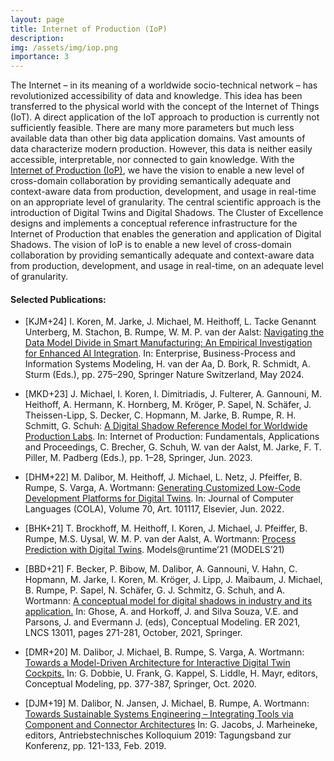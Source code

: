 ```yaml
---
layout: page
title: Internet of Production (IoP)
description: 
img: /assets/img/iop.png
importance: 3
---
```


The Internet – in its meaning of a worldwide socio-technical network – has revolutionized accessibility of data and 
knowledge. This idea has been transferred to the physical world with the concept of the Internet of Things (IoT). 
A direct application of the IoT approach to production is currently not sufficiently feasible. 
There are many more parameters but much less available data than other big data application domains. 
Vast amounts of data characterize modern production. However, this data is neither easily accessible, interpretable, 
nor connected to gain knowledge. With the [Internet of Production (IoP)](https://www.rwth-aachen.de/go/id/bktz), 
we have the vision to enable a new level of cross-domain collaboration by providing semantically adequate and 
context-aware data from production, development, and usage in real-time on an appropriate level of granularity.
The central scientific approach is the introduction of Digital Twins and Digital Shadows. 
The Cluster of Excellence designs and implements a conceptual reference infrastructure for the 
Internet of Production that enables the generation and application of Digital Shadows. 
The vision of IoP is to enable a new level of cross-domain collaboration by providing semantically 
adequate and context-aware data from production, development, and usage in real-time, 
on an adequate level of granularity.

#### Selected Publications:
- [KJM+24] I. Koren, M. Jarke, J. Michael, M. Heithoff, L. Tacke Genannt Unterberg, M. Stachon, B. Rumpe, 
W. M. P. van der Aalst:
[Navigating the Data Model Divide in Smart Manufacturing: An Empirical Investigation for Enhanced AI Integration](http://www.se-rwth.de/publications/Navigating-the-Data-Model-Divide-in-Smart-Manufacturing-An-Empirical-Investigation-for-Enhanced-AI-Integration.pdf).
In: Enterprise, Business-Process and Information Systems Modeling, H. van der Aa, D. Bork, R. Schmidt, A. Sturm (Eds.), 
pp. 275–290, Springer Nature Switzerland, May 2024.

- [MKD+23] J. Michael, I. Koren, I. Dimitriadis, J. Fulterer, A. Gannouni, M. Heithoff, A. Hermann, K. Hornberg, M. Kröger, P. Sapel, N. Schäfer, J. Theissen-Lipp, S. Decker, C. Hopmann, M. Jarke, B. Rumpe, R. H. Schmitt, G. Schuh:
[A Digital Shadow Reference Model for Worldwide Production Labs](http://www.se-rwth.de/publications/A-Digital-Shadow-Reference-Model-for-Worldwide-Production-Labs.pdf).
In: Internet of Production: Fundamentals, Applications and Proceedings, 
C. Brecher, G. Schuh, W. van der Aalst, M. Jarke, F. T. Piller, M. Padberg (Eds.), pp. 1–28, Springer, Jun. 2023.

- [DHM+22] M. Dalibor, M. Heithoff, J. Michael, L. Netz, J. Pfeiffer, B. Rumpe, S. Varga, A. Wortmann:
  [Generating Customized Low-Code Development Platforms for Digital Twins](http://www.se-rwth.de/publications/Generating-Customized-Low-Code-Development-Platforms-for-Digital-Twins.pdf).
  In: Journal of Computer Languages (COLA), Volume 70, Art. 101117, Elsevier, Jun. 2022.

- [BHK+21] T. Brockhoff, M. Heithoff, I. Koren, J. Michael, J. Pfeiffer, B. Rumpe, M.S. Uysal,
  W. M. P. van der Aalst, A. Wortmann: [Process Prediction with Digital Twins](http://www.se-rwth.de/publications/Process-Prediction-with-Digital-Twins.pdf). Models@runtime’21 (MODELS’21)

- [BBD+21] F. Becker, P. Bibow, M. Dalibor, A. Gannouni, V. Hahn, C. Hopmann, M. Jarke, I. Koren, M. Kröger,
  J. Lipp, J. Maibaum, J. Michael, B. Rumpe, P. Sapel, N. Schäfer, G. J. Schmitz, G. Schuh, and A. Wortmann:
  [A conceptual model for digital shadows in industry and its application.](https://link.springer.com/chapter/10.1007/978-3-030-89022-3_22)
  In: Ghose, A. and Horkoff, J. and Silva Souza, V.E. and Parsons, J. and Evermann J. (eds), Conceptual Modeling.
  ER 2021, LNCS 13011, pages 271-281, October, 2021, Springer.

- [DMR+20] M. Dalibor, J. Michael, B. Rumpe, S. Varga, A. Wortmann:
  [Towards a Model-Driven Architecture for Interactive Digital Twin Cockpits.](https://www.se-rwth.de/publications/Towards-a-Model-Driven-Architecture-for-Interactive-Digital-Twin-Cockpits.pdf)
  In: G. Dobbie, U. Frank, G. Kappel, S. Liddle, H. Mayr, editors, Conceptual Modeling, pp. 377-387, Springer, Oct. 2020.

- [DJM+19] M. Dalibor, N. Jansen, J. Michael, B. Rumpe, A. Wortmann:
[Towards Sustainable Systems Engineering – Integrating Tools via Component and Connector Architectures](https://www.se-rwth.de/publications/Towards-Sustainable-Systems-Engineering-Integrating-Tools-via-Component-and-Connector-Architectures.pdf)
In: G. Jacobs, J. Marheineke, editors, Antriebstechnisches Kolloquium 2019: Tagungsband zur Konferenz, pp. 121-133, Feb. 2019.




<div class="row">
    <div class="col-sm mt-3 mt-md-0">
        <img class="img-fluid rounded z-depth-1" src="{{ '/assets/img/iop.png' | relative_url }}" alt="" title="IoP"/>
    </div>
</div>